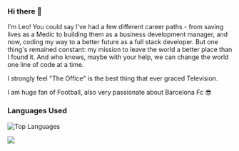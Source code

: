 ### Hi there 👋


I'm Leo! You could say I've had a few different career paths - from saving lives as a Medic to building them as a business development manager, and now, coding my way to a better future as a full stack developer. But one thing's remained constant: my mission to leave the world a better place than I found it. And who knows, maybe with your help, we can change the world one line of code at a time.

I strongly feel "The Office" is the best thing that ever graced Television.

I am huge fan of Football, also very passionate about Barcelona Fc 😎



### Languages Used
![Top Languages](https://github-readme-stats.vercel.app/api/top-langs/?username=leodarkseid&langs_count=20)




![](https://komarev.com/ghpvc/?username=leodarkseid&color=dc143c)
<!--
**leodarkseid/leodarkseid** is a ✨ _special_ ✨ repository because its `README.md` (this file) appears on your GitHub profile.

Here are some ideas to get you started:

- 🔭 I’m currently working on ...
- 🌱 I’m currently learning ...
- 👯 I’m looking to collaborate on ...
- 🤔 I’m looking for help with ...
- 💬 Ask me about ...
- 📫 How to reach me: ...
- 😄 Pronouns: ...
- ⚡ Fun fact: ...
-->

